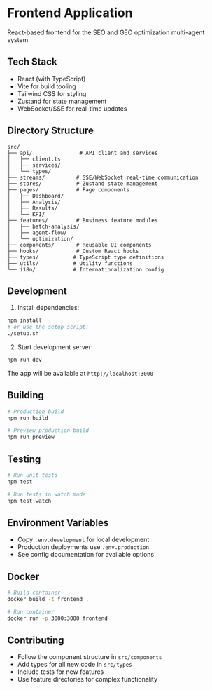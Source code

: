 # Frontend Application

React-based frontend for the SEO and GEO optimization multi-agent system.

## Tech Stack

- React (with TypeScript)
- Vite for build tooling
- Tailwind CSS for styling
- Zustand for state management
- WebSocket/SSE for real-time updates

## Directory Structure

```
src/
├── api/               # API client and services
│   ├── client.ts
│   ├── services/
│   └── types/
├── streams/          # SSE/WebSocket real-time communication
├── stores/           # Zustand state management
├── pages/            # Page components
│   ├── Dashboard/
│   ├── Analysis/
│   ├── Results/
│   └── KPI/
├── features/         # Business feature modules
│   ├── batch-analysis/
│   ├── agent-flow/
│   └── optimization/
├── components/       # Reusable UI components
├── hooks/            # Custom React hooks
├── types/           # TypeScript type definitions
├── utils/           # Utility functions
└── i18n/            # Internationalization config
```

## Development

1. Install dependencies:
```bash
npm install
# or use the setup script:
./setup.sh
```

2. Start development server:
```bash
npm run dev
```

The app will be available at `http://localhost:3000`

## Building

```bash
# Production build
npm run build

# Preview production build
npm run preview
```

## Testing

```bash
# Run unit tests
npm test

# Run tests in watch mode
npm test:watch
```

## Environment Variables

- Copy `.env.development` for local development
- Production deployments use `.env.production`
- See config documentation for available options

## Docker

```bash
# Build container
docker build -t frontend .

# Run container
docker run -p 3000:3000 frontend
```

## Contributing

- Follow the component structure in `src/components`
- Add types for all new code in `src/types`
- Include tests for new features
- Use feature directories for complex functionality
